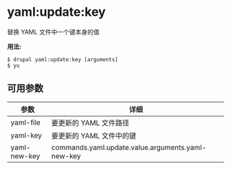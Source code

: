 # yaml:update:key
替换 YAML 文件中一个键本身的值

**用法:**
```
$ drupal yaml:update:key [arguments] 
$ yu  
```

## 可用参数
参数 | 详细
---------|-------------
yaml-file | 要更新的 YAML 文件路径
yaml-key | 要更新的 YAML 文件中的键
yaml-new-key | commands.yaml.update.value.arguments.yaml-new-key
